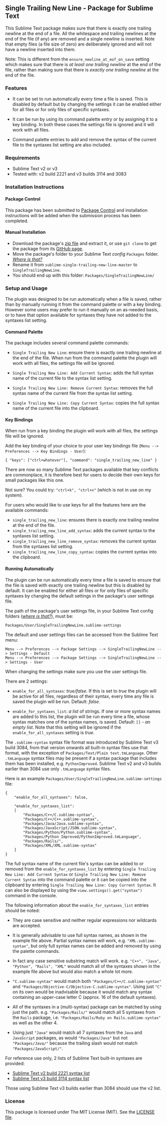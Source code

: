 
## Single Trailing New Line - Package for Sublime Text

This Sublime Text package makes sure that there is exactly one trailing newline at the end of a file. All the whitespace and trailing newlines at the end of the file (if any) are removed and a single newline is inserted. Note that empty files (a file size of zero) are deliberately ignored and will not have a newline inserted into them.

Note: This is different from the `ensure_newline_at_eof_on_save` setting which makes sure that there is *at least one trailing newline* at the end of the file, rather than making sure that there is *exactly one trailing newline* at the end of the file.

### Features

- It can be set to run automatically every time a file is saved. This is disabled by default but by changing the settings it can be enabled either for all files or for only files of specific syntaxes.

- It can be run by using its command palette entry or by assigning it to a key binding. In both these cases the settings file is ignored and it will work with all files.

- Command palette entries to add and remove the syntax of the current file to the syntaxes list setting are also included.

### Requirements

- Sublime Text v2 or v3
- Tested with: v2 build 2221 and v3 builds 3114 and 3083

### Installation Instructions

#### Package Control

This package has been submitted to [Package Control](http://packagecontrol.io) and installation instructions will be added when the submission process has been completed.

#### Manual Installation

- Download the package's [zip file](https://github.com/mattst/sublime-single-trailing-new-line/archive/master.zip) and extract it, or use `git clone` to get the package from its [GitHub page](https://github.com/mattst/sublime-single-trailing-new-line).
- Move the package's folder to your Sublime Text *config* `Packages` folder. [*Where is that?*](http://docs.sublimetext.info/en/latest/basic_concepts.html#the-data-directory)
- Rename it from `sublime-single-trailing-new-line-master` to `SingleTrailingNewLine`.
- You should end up with this folder: `Packages/SingleTrailingNewLine/`

### Setup and Usage

The plugin was designed to be run automatically when a file is saved, rather than by manually running it from the command palette or with a key binding. However some users may prefer to run it manually on an as-needed basis, or to have that option available for syntaxes they have not added to the syntaxes list setting.

#### Command Palette

The package includes several command palette commands:

- `Single Trailing New Line`: ensure there is exactly one trailing newline at the end of the file. When run from the command palette the plugin will work with all files, the settings file will be ignored.

- `Single Trailing New Line: Add Current Syntax`: adds the full syntax name of the current file to the syntax list setting.

- `Single Trailing New Line: Remove Current Syntax`: removes the full syntax name of the current file from the syntax list setting.

- `Single Trailing New Line: Copy Current Syntax`: copies the full syntax name of the current file into the clipboard.

#### Key Bindings

When run from a key binding the plugin will work with all files, the settings file will be ignored.

Add the key binding of your choice to your user key bindings file (`Menu --> Preferences --> Key Bindings - User`):

    { "keys": ["ctrl+whatever"], "command": "single_trailing_new_line" }

There are now so many Sublime Text packages available that key conflicts are commonplace, it is therefore best for users to decide their own keys for small packages like this one.

Not sure? You could try: `"ctrl+k", "ctrl+n"` (which is not in use on my system).

For users who would like to use keys for all the features here are the available commands:

- `single_trailing_new_line`: ensures there is exactly one trailing newline at the end of the file.
- `single_trailing_new_line_add_syntax`: adds the current syntax to the syntaxes list setting.
- `single_trailing_new_line_remove_syntax`: removes the current syntax from the syntaxes list setting.
- `single_trailing_new_line_copy_syntax`: copies the current syntax into the clipboard.

#### Running Automatically

The plugin can be run automatically every time a file is saved to ensure that the file is saved with exactly one trailing newline but this is disabled by default. It can be enabled for either all files or for only files of specific syntaxes by changing the default settings in the package's user settings file.

The path of the package's user settings file, in your Sublime Text config folders ([*where is that?*](http://docs.sublimetext.info/en/latest/basic_concepts.html#the-data-directory)), must be:

    Packages/User/SingleTrailingNewLine.sublime-settings

The default and user settings files can be accessed from the Sublime Text menu:

    Menu --> Preferences --> Package Settings --> SingleTrailingNewLine --> Settings - Default
    Menu --> Preferences --> Package Settings --> SingleTrailingNewLine --> Settings - User

When changing the settings make sure you use the user settings file.

There are 2 settings:

- `enable_for_all_syntaxes`: *true/false*. If this is set to *true* the plugin will be active for all files, regardless of their syntax, every time any file is saved the plugin will be run. Default: *false*.

- `enable_for_syntaxes_list`: *a list* of strings. If one or more syntax names are added to this list, the plugin will be run every time a file, whose syntax matches one of the syntax names, is saved. Default: `[]` - *an empty list*. Note that this setting will be ignored if the `enable_for_all_syntaxes` setting is *true*.

The `.sublime-syntax` syntax file format was introduced by Sublime Text v3 build 3084, from that version onwards all built-in syntax files use that format, with the exception of `Packages/Text/Plain text.tmLanguage`. Other `.tmLanguage` syntax files may be present if a syntax package that includes them has been installed, e.g. `PythonImproved`. Sublime Text v2 and v3 builds earlier than 3084 use only `.tmLanguage` syntax files.

Here is an example `Packages/User/SingleTrailingNewLine.sublime-settings` file:

    {
        "enable_for_all_syntaxes": false,

        "enable_for_syntaxes_list":
        [
            "Packages/C++/C.sublime-syntax",
            "Packages/C++/C++.sublime-syntax",
            "Packages/Java/Java.sublime-syntax",
            "Packages/JavaScript/JSON.sublime-syntax",
            "Packages/Python/Python.sublime-syntax",
            "Packages/Python Improved/PythonImproved.tmLanguage",
            "Packages/Rails/",
            "Packages/XML/XML.sublime-syntax"
        ]
    }

The full syntax name of the current file's syntax can be added to or removed from the `enable_for_syntaxes_list` by entering `Single Trailing New Line: Add Current Syntax` or `Single Trailing New Line: Remove Current Syntax` into the command palette or it can be copied into the clipboard by entering `Single Trailing New Line: Copy Current Syntax`. It can also be displayed by using the `view.settings().get("syntax")` command in the console.

The following information about the `enable_for_syntaxes_list` entries should be noted:

- They are case sensitive and neither regular expressions nor wildcards are accepted.

- It is generally advisable to use full syntax names, as shown in the example file above. Partial syntax names will work, e.g. `"XML.sublime-syntax"`, but only full syntax names can be added and removed by using the palette commands.

- In fact any case sensitive substring match will work. e.g. `"C++", "Java", "Python", "Rails", "XML"` would match all of the syntaxes shown in the example file above but would also match a whole lot more.

- `"C.sublime-syntax"` would match both `"Packages/C++/C.sublime-syntax"` and `"Packages/Objective-C/Objective-C.sublime-syntax"`. Using just `"C"` on its own would be inadvisable because it would match any syntax containing an upper-case letter C (approx. 16 of the default syntaxes).

- All of the syntaxes in a (multi-syntax) package can be matched by using just the path. e.g. `"Packages/Rails/"` would match all 5 syntaxes from the `Rails` package, i.e. `"Packages/Rails/Ruby on Rails.sublime-syntax"` as well as the other 4.

- Using just `"Java"` would match all 7 syntaxes from the `Java` and `JavaScript` packages, as would `"Packages/Java"` but not `"Packages/Java/"` because the trailing slash would not match `"Packages/JavaScript/"`.

For reference use only, 2 lists of Sublime Text built-in syntaxes are provided:

- [Sublime Text v2 build 2221 syntax list](https://github.com/mattst/sublime-single-trailing-new-line/blob/master/Sublime_Text_2221_Syntax_List)
- [Sublime Text v3 build 3114 syntax list](https://github.com/mattst/sublime-single-trailing-new-line/blob/master/Sublime_Text_3114_Syntax_List)

Those using Sublime Text v3 builds earlier than 3084 should use the v2 list.

### License

This package is licensed under The MIT License (MIT). See the [LICENSE file](https://github.com/mattst/sublime-single-trailing-new-line/blob/master/LICENSE).

